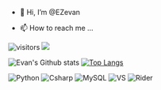 - 👋 Hi, I’m @EZevan
<!--- 👀 I’m interested in Coding
- 🌱 I’m currently learning ...
- 💞️ I’m looking to collaborate on ...--->
- 📫 How to reach me ...

![visitors](https://visitor-badge.glitch.me/badge?page_id=${username})
![](http://antzuhl.cn:4000/get/@EZevan)

<!---
EZevan/EZevan is a ✨ special ✨ repository because its `README.md` (this file) appears on your GitHub profile.
You can click the Preview link to take a look at your changes.
---> 


![Evan's Github stats](https://github-readme-stats.vercel.app/api?username=EZevan&show_icons=true&theme=onedark)
[![Top Langs](https://github-readme-stats.vercel.app/api/top-langs/?username=EZevan&layout=compact)](https://github.com/anuraghazra/github-readme-stats)



![Python](https://img.shields.io/badge/-Python-192133?style=flat-square&logo=python&logoColor=white)
![Csharp](https://img.shields.io/badge/-Csharp-192133?style=flat-square&logo=csharp&logoColor=white) 
![MySQL](https://img.shields.io/badge/-MySQL-192133?style=flat-square&logo=mysql&logoColor=white)
![VS](https://img.shields.io/badge/-visual-studio-192133?style=flat-square&logo=visual-studio&logoColor=white)
![Rider](https://img.shields.io/badge/-Rider-192133?style=flat-square&logo=Rider&logoColor=white)

